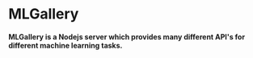 # MLGallery #

#### MLGallery is a Nodejs server which provides many different API's for different machine learning tasks. ####
